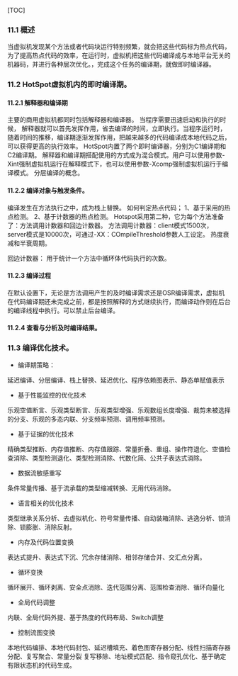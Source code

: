 [TOC]
### 11.1 概述

当虚拟机发现某个方法或者代码块运行特别频繁，就会把这些代码标为热点代码，为了提高热点代码的效率，在运行时，虚拟机把这些代码编译成与本地平台无关的机器码，并进行各种层次优化。，完成这个任务的编译期，就做即时编译器。

### 11.2 HotSpot虚拟机内的即时编译期。

#### 11.2.1 解释器和编译期

主要的商用虚拟机都同时包括解释器和编译器。
当程序需要迅速启动和执行的时候， 解释器就可以首先发挥作用，省去编译的时间，立即执行。当程序运行时，随着时间的推移，编译期逐渐发挥作用，把越来越多的代码编译成本地代码之后，可以获得更高的执行效率。
HotSpot内置了两个即时编译器，分别为C1编译期和C2编译期。
解释器和编译期搭配使用的方式成为混合模式。用户可以使用参数-Xint强制虚拟机运行在解释模式下，也可以使用参数-Xcomp强制虚拟机运行于编译模式。
分层编译的概念。

#### 11.2.2  编译对象与触发条件。

编译发生在方法执行之中，成为栈上替换。
如何判定热点代码；
1、基于采用的热点检测。
2、基于计数器的热点检测。
Hotspot采用第二种，它为每个方法准备了：方法调用计数器和回边计数器。
方法调用计数器：client模式1500次，server模式是10000次，可通过-XX：COmpileThreshold参数人工设定。
热度衰减和半衰周期。

回边计数器：
用于统计一个方法中循环体代码执行的次数。

#### 11.2.3 编译过程

在默认设置下，无论是方法调用产生的及时编译需求还是OSR编译需求，虚拟机在代码编译期还未完成之前，都是按照解释的方式继续执行，而编译动作则在后台的编译线程中执行。可以禁止后台编译。

#### 11.2.4 查看与分析及时编译结果。


### 11.3 编译优化技术。

* 编译期策略：

延迟编译、分层编译、栈上替换、延迟优化、程序依赖图表示、静态单赋值表示

*  基于性能监控的优化技术

乐观空值断言、乐观类型断言、乐观类型增强、乐观数组长度增强、裁剪未被选择的分支、乐观的多态内联、分支频率预测、调用频率预测。

* 基于证据的优化技术

精确类型推断、内存值推断、内存值跟踪、常量折叠、重组、操作符退化、空值检查消除、类型检测退化、类型检测消除、代数化简、公共子表达式消除。

* 数据流敏感重写

条件常量传播、基于流承载的类型缩减转换、无用代码消除。

* 语言相关的优化技术

类型继承关系分析、去虚拟机化、符号常量传播、自动装箱消除、逃逸分析、锁消除、锁膨胀、消除反射。

* 内存及代码位置变换

表达式提升、表达式下沉、冗余存储消除、相邻存储合并、交汇点分离。

* 循环变换

循环展开、循环剥离、安全点消除、迭代范围分离、范围检查消除、循环向量化

* 全局代码调整

内联、全局代码外提、基于热度的代码布局、Switch调整

* 控制流图变换

本地代码编排、本地代码封包、延迟槽填充、着色图寄存器分配、线性扫描寄存器分配、复写聚合、常量分裂
复写移除、地址模式匹配、指令窥孔优化、基于确定有限状态机的代码生成。



